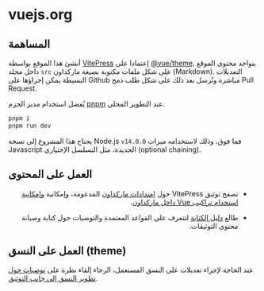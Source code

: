 # vuejs.org

## المساهمة

أنشئ هذا الموقع بواسطة [VitePress](https://github.com/vuejs/vitepress) إعتمادا على [@vue/theme](https://github.com/vuejs/vue-theme). يتواجد محتوى الموقع داخل مجلد `src` على شكل ملفات مكتوبة بصيغة ماركداون (Markdown). التعديلات البسيطة يمكن إجراؤها على Github مباشرة وتُرسل بعد ذلك على شكل طلب دمج Pull Request.

يُفضل استخدام مدير الحزم [pnpm](https://pnpm.io/) عند التطوير المحلي.

```bash
pnpm i
pnpm run dev
```

يحتاج هذا المشروع إلى نسخة Node.js `v14.0.0` فما فوق، وذلك لاستخدامه ميزات Javascript الجديدة، مثل التسلسل الإختياري (optional chaining).

## العمل على المحتوى

<div dir="rtl">

- تصفح توثيق VitePress حول [إمتدادات ماركداون](https://vitepress.vuejs.org/guide/markdown.html) المدعومة، وإمكانية [وإمكانية استخدام تراكيب Vue داخل ماركداون](https://vitepress.vuejs.org/guide/using-vue.html).

- طالع [دليل الكتابة](https://github.com/vuejs/docs/blob/main/.github/contributing/writing-guide.md) لتتعرف على القواعد المعتمدة والتوصيات حول كتابة وصيانة محتوى التوثيقات.

</div>

## العمل على النسق (theme)

عند الحاجة لإجراء تعديلات على النسق المستعمل، الرجاء إلقاء نظرة على [توصيات حول تطوير النسق إلى جانب التوثيق](https://github.com/vuejs/vue-theme#developing-with-real-content).
